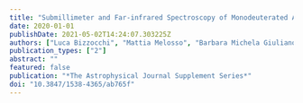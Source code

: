 ```yaml
---
title: "Submillimeter and Far-infrared Spectroscopy of Monodeuterated Amidogen Radical (NHD): Improved Rest Frequencies for Astrophysical Observations"
date: 2020-01-01
publishDate: 2021-05-02T14:24:07.303225Z
authors: ["Luca Bizzocchi", "Mattia Melosso", "Barbara Michela Giuliano", "Luca Dore", "Filippo Tamassia", "Marie-Aline Martin-Drumel", "Olivier Pirali", "Laurent Margulès", "Paola Caselli"]
publication_types: ["2"]
abstract: ""
featured: false
publication: "*The Astrophysical Journal Supplement Series*"
doi: "10.3847/1538-4365/ab765f"
---
```



